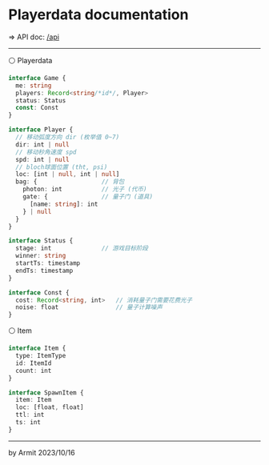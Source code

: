 # Playerdata documentation

=> API doc: [/api](/api)

----

⚪ Playerdata

```typescript
interface Game {
  me: string
  players: Record<string/*id*/, Player>
  status: Status
  const: Const
}

interface Player {
  // 移动弧度方向 dir (枚举值 0~7)
  dir: int | null
  // 移动秒角速度 spd
  spd: int | null
  // bloch球面位置 (tht, psi)
  loc: [int | null, int | null]
  bag: {                  // 背包
    photon: int           // 光子 (代币)
    gate: {               // 量子门 (道具)
      [name: string]: int
    } | null
  }
}

interface Status {
  stage: int              // 游戏目标阶段
  winner: string
  startTs: timestamp
  endTs: timestamp
}

interface Const {
  cost: Record<string, int>   // 消耗量子门需要花费光子
  noise: float                // 量子计算噪声
}
```

⚪ Item

```typescript
interface Item {
  type: ItemType
  id: ItemId
  count: int
}

interface SpawnItem {
  item: Item
  loc: [float, float] 
  ttl: int
  ts: int
}
```

----

<p> by Armit <time> 2023/10/16 </time> </p>
